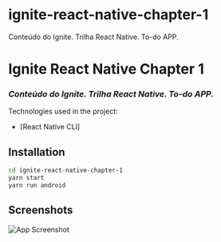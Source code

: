 # ignite-react-native-chapter-1
Conteúdo do Ignite. Trilha React Native. To-do APP.

# Ignite React Native Chapter 1
### _Conteúdo do Ignite. Trilha React Native. To-do APP._

Technologies used in the project:

- [React Native CLI]

## Installation

```sh
cd ignite-react-native-chapter-1
yarn start
yarn run android
```
   [React Native]: <https://reactnative.dev/>
   
## Screenshots

![App Screenshot](https://i.imgur.com/wNkuM9H.png)
